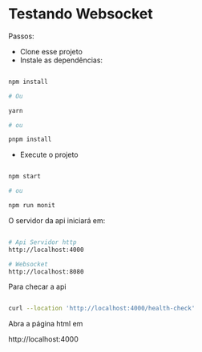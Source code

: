 # Testando Websocket


Passos:

- Clone esse projeto
- Instale as dependências: 

```sh

npm install

# Ou

yarn 

# ou

pnpm install

```

- Execute o projeto

```sh

npm start

# ou

npm run monit

```

O servidor da api iniciará em: 

```sh

# Api Servidor http
http://localhost:4000

# Websocket
http://localhost:8080

```

Para checar a api

```sh

curl --location 'http://localhost:4000/health-check'

```

Abra a página html em

http://localhost:4000
